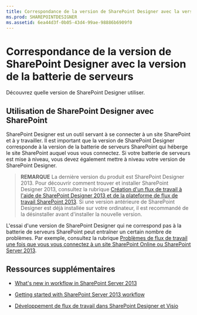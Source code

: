 ```yaml
---
title: Correspondance de la version de SharePoint Designer avec la version de la batterie de serveurs
ms.prod: SHAREPOINTDESIGNER
ms.assetid: 6ea44d3f-0b05-43d4-99ae-98886b6909f0
---
```



# Correspondance de la version de SharePoint Designer avec la version de la batterie de serveurs
Découvrez quelle version de SharePoint Designer utiliser.
## Utilisation de SharePoint Designer avec SharePoint
<a name="section1"> </a>

SharePoint Designer est un outil servant à se connecter à un site SharePoint et à y travailler. Il est important que la version de SharePoint Designer corresponde à la version de la batterie de serveurs SharePoint qui héberge le site SharePoint auquel vous vous connectez. Si votre batterie de serveurs est mise à niveau, vous devez également mettre à niveau votre version de SharePoint Designer.
  
    
    

> **REMARQUE**
> La dernière version du produit est SharePoint Designer 2013. Pour découvrir comment trouver et installer SharePoint Designer 2013, consultez la rubrique  [Création d'un flux de travail à l'aide de SharePoint Designer 2013 et de la plateforme de flux de travail SharePoint 2013](creating-a-workflow-by-using-sharepoint-designer-2013-and-the-sharepoint-2013-wo.md). Si une version antérieure de SharePoint Designer est déjà installée sur votre ordinateur, il est recommandé de la désinstaller avant d'installer la nouvelle version. 
  
    
    

L'essai d'une version de SharePoint Designer qui ne correspond pas à la batterie de serveurs SharePoint peut entraîner un certain nombre de problèmes. Par exemple, consultez la rubrique  [Problèmes de flux de travail une fois que vous vous connectez à un site SharePoint Online ou SharePoint Server 2013](https://support.microsoft.com/fr-fr/kb/2794961).
  
    
    

  
    
    

## Ressources supplémentaires
<a name="bk_addresources"> </a>


-  [What's new in workflow in SharePoint Server 2013](http://msdn.microsoft.com/library/6ab8a28b-fa2f-4530-8b55-a7f663bf15ea.aspx)
    
  
-  [Getting started with SharePoint Server 2013 workflow](http://msdn.microsoft.com/library/cc73be76-a329-449f-90ab-86822b1c2ee8.aspx)
    
  
-  [Développement de flux de travail dans SharePoint Designer et Visio](workflow-development-in-sharepoint-designer-and-visio.md)
    
  

  
    
    

